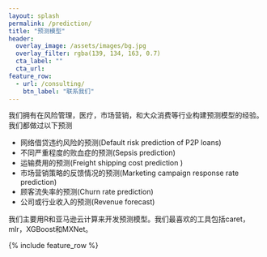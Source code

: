 ```yaml
---
layout: splash
permalink: /prediction/
title: "预测模型"
header:
  overlay_image: /assets/images/bg.jpg
  overlay_filter: rgba(139, 134, 163, 0.7)
  cta_label: ""
  cta_url: 
feature_row:
  - url: /consulting/
    btn_label: "联系我们"      
---
```


我们拥有在风险管理，医疗，市场营销，和大众消费等行业构建预测模型的经验。我们都做过以下预测

* 网络借贷违约风险的预测(Default risk prediction of P2P loans)
* 不同严重程度的败血症的预测(Sepsis prediction)
* 运输费用的预测(Freight shipping cost prediction )
* 市场营销策略的反馈情况的预测(Marketing campaign response rate prediction)
* 顾客流失率的预测(Churn rate prediction)
* 公司或行业收入的预测(Revenue forecast)

我们主要用R和亚马逊云计算来开发预测模型。我们最喜欢的工具包括caret，mlr，XGBoost和MXNet。

{% include feature_row %}
